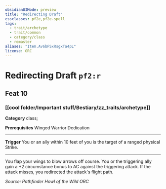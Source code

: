```yaml
---
obsidianUIMode: preview
title: "Redirecting Draft"
cssclasses: pf2e,pf2e-spell
tags:
  - trait/archetype
  - trait/common
  - category/class
  - remaster
aliases: "Item.Av6bFSxRsgxTa4pL"
license: ORC
---
```

# Redirecting Draft `pf2:r`
## Feat 10
### [[cool folder/Important stuff/Bestiary/zz_traits/archetype]]

**Category** class; 



**Prerequisites** Winged Warrior Dedication
* * *
**Trigger** You or an ally within 10 feet of you is the target of a ranged physical Strike.

* * *

You flap your wings to blow arrows off course. You or the triggering ally gain a +2 circumstance bonus to AC against the triggering attack. If the attack misses, you redirected the attack's flight path.

*Source: Pathfinder Howl of the Wild*
*ORC*